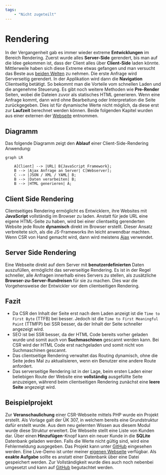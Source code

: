 ```yaml
---
tags:
    - "Nicht zugeteilt"
---
```


# Rendering

In der Vergangenheit gab es immer wieder extreme **Entwicklungen** im Bereich Rendering. Zuerst wurde alles **Server-Side** gerendert, bis man auf die Idee gekommen ist, dass der Client alles über **Client-Side** laden könnte. Mittlerweile haben sich diese Extreme etwas gefangen und man versucht das Beste aus [beiden Welten](https://arkwright.github.io/images/scaling-react-server-side-rendering/ssr-csr.svg) zu nehmen. Die erste Anfrage wird Serverseitig gerendert. In der Applikation wird dann die **Navigation** Clientseitig betätigt. So bekommt man die Vorteile vom schnellen Laden und die angenehme Steuerung. Es gibt noch weitere Methoden wie **Pre-Render** Seiten, wobei die Dateien zuvor als statisches HTML generieren. Wenn eine Anfrage kommt, dann wird ohne Bearbeitung oder Interpretation die Seite zurückgegeben. Dies ist für dynamische Werte nicht möglich, da diese erst zur **Laufzeit** berechnet werden können. Beide folgenden Kapitel wurden aus einer externen der [Webseite](https://www.toptal.com/front-end/client-side-vs-server-side-pre-rendering) entnommen.

## Diagramm

Das folgende Diagramm zeigt den **Ablauf** einer Client-Side-Rendering Anwendung:

```mermaid
graph LR

    A[Client] --> |URL| B{JavaScript Framework};
    B --> |Ajax Anfrage an Server| C[Webserver];
    C --> |JSON / XML / YAML| B;
    B --> |Daten verarbeiten| B;
    B --> |HTML generieren| A;
```

## Client Side Rendering

Clientseitiges Rendering ermöglicht es Entwicklern, ihre Websites mit **JavaScript** vollständig im Browser zu laden. Anstatt für jede URL eine eigene HTML-Seite zu haben, wird bei einer clientseitig gerenderten Website jede Route **dynamisch** direkt im Browser erstellt. Dieser Ansatz verbreitete sich, als die JS-Frameworks ihn leicht anwendbar machten. Wenn CSR von Hand gemacht wird, dann wird meistens [Ajax](https://www.w3schools.com/xml/ajax_intro.asp) verwendet.

## Server Side Rendering

Eine Webseite direkt auf dem Server mit **benutzerdefinierten** Daten auszufüllen, ermöglicht das serverseitige Rendering. Es ist in der Regel schneller, alle Anfragen innerhalb eines Servers zu stellen, als zusätzliche **Browser-zu-Server-Rundreisen** für sie zu machen. Dies war die Vorgehensweise der Entwickler vor dem clientseitigen Rendering.

## Fazit

-   Da CSR den Inhalt der Seite erst nach dem Laden anzeigt ist die `Time to First Byte` (TTFB) bei besser. Jedoch ist die `Time to First Meaningful Paint` (TTMFP) bei SSR besser, da der Inhalt der Seite schneller angezeigt wird.
-   SEO ist bei SSR besser, da der HTML Code bereits vorher geladen wurde und somit auch von **Suchmaschinen** gescannt werden kann. Bei CSR wird der HTML Code erst nachgeladen und somit nicht von Suchmaschinen gescannt.
-   Das clientseitige Rendering verwaltet das Routing dynamisch, ohne die Seite jedes Mal zu aktualisieren, wenn ein Benutzer eine andere Route anfordert.
-   Das serverseitige Rendering ist in der Lage, beim ersten Laden einer beliebigen Route der Website eine **vollständig** ausgefüllte Seite anzuzeigen, während beim clientseitigen Rendering zunächst eine **leere Seite** angezeigt wird.

## Beispielprojekt

Zur **Veranschaulichung** einer CSR-Webseite mittels PHP wurde ein Projekt erstellt. Als Vorlage galt der ÜK 307, in welchem bereits eine Grundstruktur dafür erstellt wurde. Aus dem neu gelernten Wissen aus diesem Modul wurde diese Struktur erweitert. Die Webseite stellt eine Liste von Kunden dar. Über einen **Hinzufügen**-Knopf kann ein neuer Kunde in die **SQLite** Datenbank geladen werden. Falls die Werte nicht gültig sind, wird eine Fehlermeldung ausgegeben. Das Projekt kann unter [GitHub](https://github.com/bztfinformatik/lernportfolio-21r8390-php/tree/main/docker/Aufgaben/002_ClientSide/) eingesehen werden. Eine Live-Demo ist unter meiner [eigenen Webseite](https://edu.flimtix.dev/M133-Aufgaben/CSR/) verfügbar. Als **exakte Aufgabe** sollte es anstatt einer Datenbank über eine Datei gespeichert werden. Zur Vollständigkeit wurde dies auch noch nebenbei umgesetzt und kann auf [GitHub](https://github.com/bztfinformatik/lernportfolio-21r8390-php/tree/main/docker/Aufgaben/003_ClientSideSchule) begutachtet werden.
